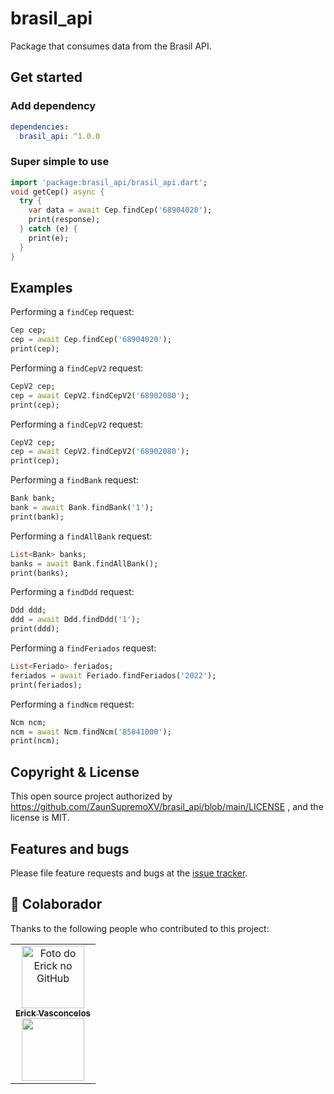 # brasil_api

Package that consumes data from the Brasil API.

## Get started

### Add dependency

```yaml
dependencies:
  brasil_api: ^1.0.0
```

### Super simple to use

```dart
import 'package:brasil_api/brasil_api.dart';
void getCep() async {
  try {
    var data = await Cep.findCep('68904020');
    print(response);
  } catch (e) {
    print(e);
  }
}
```

## Examples

Performing a `findCep` request:

```dart
Cep cep;
cep = await Cep.findCep('68904020');
print(cep);
```

Performing a `findCepV2` request:

```dart
CepV2 cep;
cep = await CepV2.findCepV2('68902080');
print(cep);
```

Performing a `findCepV2` request:

```dart
CepV2 cep;
cep = await CepV2.findCepV2('68902080');
print(cep);
```

Performing a `findBank` request:

```dart
Bank bank;
bank = await Bank.findBank('1');
print(bank);
```

Performing a `findAllBank` request:

```dart
List<Bank> banks;
banks = await Bank.findAllBank();
print(banks);
```

Performing a `findDdd` request:

```dart
Ddd ddd;
ddd = await Ddd.findDdd('1');
print(ddd);
```

Performing a `findFeriados` request:

```dart
List<Feriado> feriados;
feriados = await Feriado.findFeriados('2022');
print(feriados);
```

Performing a `findNcm` request:

```dart
Ncm ncm;
ncm = await Ncm.findNcm('85041000');
print(ncm);
```

## Copyright & License

This open source project authorized by https://github.com/ZaunSupremoXV/brasil_api/blob/main/LICENSE , and the license is MIT.

## Features and bugs

Please file feature requests and bugs at the [issue tracker][tracker].

[tracker]: https://github.com/ZaunSupremoXV/brasil_api/issues

## 🤝 Colaborador

Thanks to the following people who contributed to this project:

<table>
  <tr>
    <td align="center">
      <a href="https://www.linkedin.com/in/erick-vasconcelos-50baa8150/" target="_blank">
        <img src="https://avatars.githubusercontent.com/u/67069017?v=4" width="100px;" alt="Foto do Erick no GitHub"/><br>
        <sub>
          <b>Erick Vasconcelos</b>
        </sub><br>
        <a href="https://www.buymeacoffee.com/erickzaunlab" target="_blank"><img src="https://raw.githubusercontent.com/appcraftstudio/buymeacoffee/master/Images/snapshot-bmc-button.png" width="100px;"></a>
      </a>
    </td>
  </tr>
</table>

